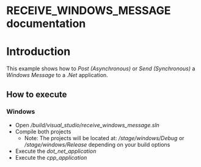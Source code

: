 
# RECEIVE_WINDOWS_MESSAGE documentation

# Introduction

This example shows how to *Post (Asynchronous)* or *Send (Synchronous)* a *Windows Message* to a *.Net* application.

## How to execute

### Windows

- Open */build/visual_studio/receive_windows_message.sln*
- Compile both projects
    - Note: The projects will be located at: */stage/windows/Debug* or */stage/windows/Release* depending on your build options
- Execute the *dot_net_application*
- Execute the *cpp_application*



